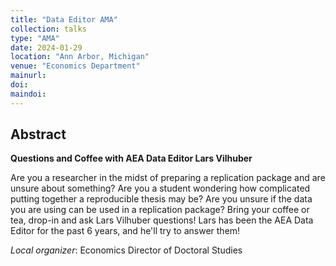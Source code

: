 ```yaml
---
title: "Data Editor AMA"
collection: talks
type: "AMA"
date: 2024-01-29
location: "Ann Arbor, Michigan"
venue: "Economics Department"
mainurl: 
doi: 
maindoi: 
---
```


## Abstract

**Questions and Coffee with AEA Data Editor Lars Vilhuber**

Are you a researcher in the midst of preparing a replication package and are
unsure about something? Are you a student wondering how complicated putting
together a reproducible thesis may be? Are you unsure if the data you are
using can be used in a replication package? Bring your coffee or tea,
drop-in and ask Lars Vilhuber questions! Lars has been the AEA Data Editor
for the past 6 years, and he'll try to answer them!

*Local organizer*: Economics Director of Doctoral Studies